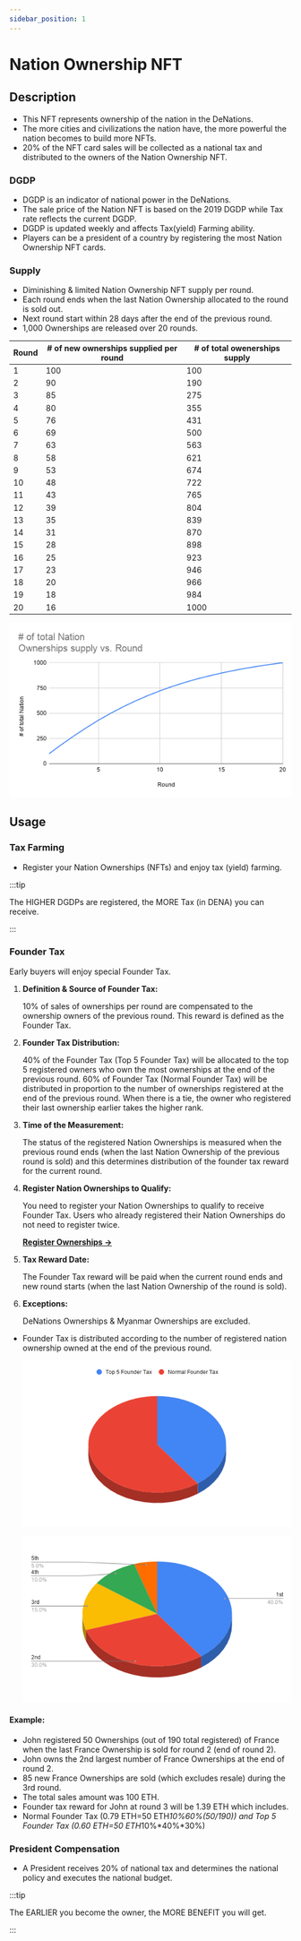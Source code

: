```yaml
---
sidebar_position: 1
---
```


# Nation Ownership NFT

## Description

- This NFT represents ownership of the nation in the DeNations.
- The more cities and civilizations the nation have, the more powerful the nation becomes to build more NFTs.
- 20% of the NFT card sales will be collected as a national tax and distributed to the owners of the Nation Ownership NFT.

### DGDP

- DGDP is an indicator of national power in the DeNations.
- The sale price of the Nation NFT is based on the 2019 DGDP while Tax rate reflects the current DGDP.
- DGDP is updated weekly and affects Tax(yield) Farming ability.
- Players can be a president of a country by registering the most Nation Ownership NFT cards.

### Supply

- Diminishing & limited Nation Ownership NFT supply per round.
- Each round ends when the last Nation Ownership allocated to the round is sold out.
- Next round start within 28 days after the end of the previous round.
- 1,000 Ownerships are released over 20 rounds.
  
| Round | # of new ownerships supplied per round | # of total owenerships supply |
|-------|----------------------------------------|-------------------------------|
| 1     | 100                                    | 100                           |
| 2     | 90                                     | 190                           |
| 3     | 85                                     | 275                           |
| 4     | 80                                     | 355                           |
| 5     | 76                                     | 431                           |
| 6     | 69                                     | 500                           |
| 7     | 63                                     | 563                           |
| 8     | 58                                     | 621                           |
| 9     | 53                                     | 674                           |
| 10    | 48                                     | 722                           |
| 11    | 43                                     | 765                           |
| 12    | 39                                     | 804                           |
| 13    | 35                                     | 839                           |
| 14    | 31                                     | 870                           |
| 15    | 28                                     | 898                           |
| 16    | 25                                     | 923                           |
| 17    | 23                                     | 946                           |
| 18    | 20                                     | 966                           |
| 19    | 18                                     | 984                           |
| 20    | 16                                     | 1000                          |

![Untitled](./assets/nation-ownership/Untitled.png)

## Usage

### Tax Farming

- Register your Nation Ownerships (NFTs) and enjoy tax (yield) farming.

:::tip

The HIGHER DGDPs are registered, the MORE Tax (in DENA) you can receive.  

:::

### Founder Tax

Early buyers will enjoy special Founder Tax.

1. **Definition & Source of Founder Tax:** 

    10% of sales of ownerships per round are compensated to the ownership owners of the previous round. This reward is defined as the Founder Tax.

2. **Founder Tax Distribution:** 

    40% of the Founder Tax (Top 5 Founder Tax) will be allocated to the top 5 registered owners who own the most ownerships at the end of the previous round. 60% of Founder Tax (Normal Founder Tax) will be distributed in proportion to the number of ownerships registered at the end of the previous round. When there is a tie, the owner who registered their last ownership earlier takes the higher rank.

3. **Time of the Measurement:**

    The status of the registered Nation Ownerships is measured when the previous round ends (when the last Nation Ownership of the previous round is sold) and this determines distribution of the founder tax reward for the current round.

4. **Register Nation Ownerships to Qualify:**

    You need to register your Nation Ownerships to qualify to receive Founder Tax. Users who already registered their Nation Ownerships do not need to register twice.

    **[Register Ownerships →](https://play.denations.com/market)**

5. **Tax Reward Date:**

    The Founder Tax reward will be paid when the current round ends and new round starts (when the last Nation Ownership of the round is sold).

6. **Exceptions:** 

    DeNations Ownerships & Myanmar Ownerships are excluded. 

- Founder Tax is distributed according to the number of registered nation ownership owned at the end of the previous round.

    ![Founder Tax Distribution](./assets/nation-ownership/Untitled-1.png)

    ![Top 5 Founder Tax Distribution](./assets/nation-ownership/Untitled-2.png)

#### Example:

- John registered 50 Ownerships (out of 190 total registered) of France when the last France Ownership is sold for round 2 (end of round 2).
- John owns the 2nd largest number of France Ownerships at the end of round 2.
- 85 new France Ownerships are sold (which excludes resale) during the 3rd round.
- The total sales amount was 100 ETH.
- Founder tax reward for John at round 3 will be 1.39 ETH which includes.
- Normal Founder Tax (0.79 ETH=50 ETH*10%*60%*(50/190)) and Top 5 Founder Tax (0.60 ETH=50 ETH*10%*40%*30%)

### President Compensation

- A President receives 20% of national tax and determines the national policy and executes the national budget.

:::tip

The EARLIER you become the owner, the MORE BENEFIT you will get.

:::